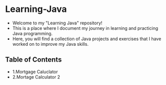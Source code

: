 # Learning-Java
- Welcome to my "Learning Java" repository!
- This is a place where I document my journey in learning and practicing Java programming. 
- Here, you will find a collection of Java projects and exercises that I have worked on to improve my Java skills.

## Table of Contents
- 1.Mortgage Caluclator 
- 2.Mortage Calculator 2
